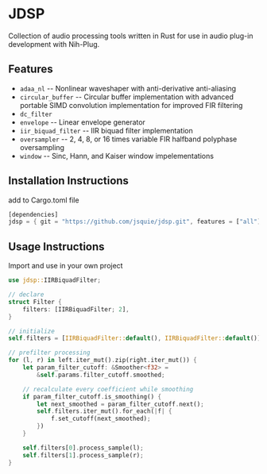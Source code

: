 # JDSP
Collection of audio processing tools written in Rust for use in audio plug-in development with Nih-Plug.

## Features
- `adaa_nl` -- Nonlinear waveshaper with anti-derivative anti-aliasing
- `circular_buffer` -- Circular buffer implementation with advanced portable SIMD convolution implementation for improved FIR filtering
- `dc_filter` 
- `envelope` -- Linear envelope generator
- `iir_biquad_filter` -- IIR biquad filter implementation  
- `oversampler` -- 2, 4, 8, or 16 times variable FIR halfband polyphase oversampling 
- `window` -- Sinc, Hann, and Kaiser window impelementations

## Installation Instructions
add to Cargo.toml file
```Rust
[dependencies]
jdsp = { git = "https://github.com/jsquie/jdsp.git", features = ["all"] }
```

## Usage Instructions
Import and use in your own project
```Rust
use jdsp::IIRBiquadFilter;

// declare
struct Filter {
    filters: [IIRBiquadFilter; 2],
}

// initialize
self.filters = [IIRBiquadFilter::default(), IIRBiquadFilter::default()];

// prefilter processing
for (l, r) in left.iter_mut().zip(right.iter_mut()) {
    let param_filter_cutoff: &Smoother<f32> =
        &self.params.filter_cutoff.smoothed;

    // recalculate every coefficient while smoothing
    if param_filter_cutoff.is_smoothing() {
        let next_smoothed = param_filter_cutoff.next();
        self.filters.iter_mut().for_each(|f| {
            f.set_cutoff(next_smoothed);
        })
    }

    self.filters[0].process_sample(l);
    self.filters[1].process_sample(r);
}

```




